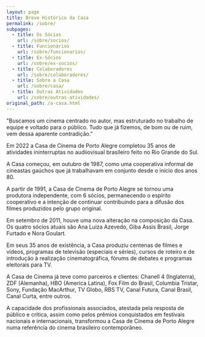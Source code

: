 ```yaml
---
layout: page
title: Breve Histórico da Casa
permalink: /sobre/
subpages:
  - title: Os Sócios
    url: /sobre/socios/
  - title: Funcionários
    url: /sobre/funcionarios/
  - title: Ex-Sócios
    url: /sobre/ex-socios/
  - title: Colaboradores
    url: /sobre/colaboradores/
  - title: Sobre a Casa
    url: /sobre/casa/
  - title: Outras Atividades
    url: /sobre/outras-atividades/
original_path: /a-casa.html
---
```

"Buscamos um cinema centrado no autor, mas estruturado no trabalho de equipe e voltado para o público. Tudo que já fizemos, de bom ou de ruim, vem dessa aparente contradição."

Em 2022 a Casa de Cinema de Porto Alegre completou 35 anos de atividades ininterruptas no audiiovisual brasileiro feito no Rio Grande do Sul.

A Casa começou, em outubro de 1987, como uma cooperativa informal de cineastas gaúchos que já trabalhavam em conjunto desde o início dos anos 80.

A partir de 1991, a Casa de Cinema de Porto Alegre se tornou uma produtora independente, com 6 sócios, permanecendo o espírito cooperativo e a intenção de continuar contribuindo para a difusão dos filmes produzidos pelo grupo original.

Em setembro de 2011, houve uma nova alteração na composição da Casa. Os quatro sócios atuais são Ana Luiza Azevedo, Giba Assis Brasil, Jorge Furtado e Nora Goulart.

Em seus 35 anos de existência, a Casa produziu centenas de filmes e vídeos, programas de televisão (especiais e séries), cursos de roteiro e de introdução à realização cinematográfica, fórums de debates e programas eleitorais para TV.

A Casa de Cinema já teve como parceiros e clientes: Chanell 4 (Inglaterra), ZDF (Alemanha), HBO (America Latina), Fox Film do Brasil, Columbia Tristar, Sony, Fundação MacArthur, TV Globo, RBS TV, Canal Futura, Canal Brasil, Canal Curta, entre outros.

A capacidade dos profissionais associados, atestada pela resposta de público e crítica, assim como pelos prêmios conquistados em festivais nacionais e internacionais, transformou a Casa de Cinema de Porto Alegre numa referência do cinema brasileiro contemporâneo.